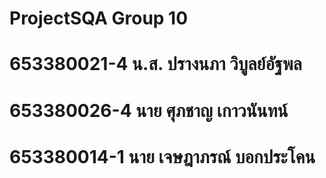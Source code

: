 # ProjectSQA Group 10
# 653380021-4	น.ส. ปรางนภา วิบูลย์อัฐพล
# 653380026-4	นาย ศุภชาญ เกาวนันทน์
# 653380014-1	นาย เจษฎาภรณ์ บอกประโคน
